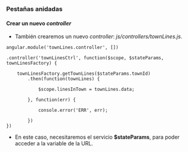 ### Pestañas anidadas
#### Crear un nuevo *controller*

- También crearemos un nuevo *controller*: *js/controllers/townLines.js*.

```
angular.module('townLines.controller', [])

.controller('townLinesCtrl', function($scope, $stateParams, townLinesFactory) {

    townLinesFactory.getTownLines($stateParams.townId)
        .then(function(townLines) {

            $scope.linesInTown = townLines.data;

        }, function(err) {

            console.error('ERR', err);

        })
})

```
- En este caso, necesitaremos el servicio **$stateParams**, para poder acceder a la variable de la URL.
